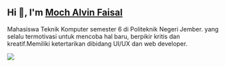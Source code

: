<h2>Hi 👋, I'm <a href="https://alvinfaisal.github.io/portfolio/">Moch Alvin Faisal</a></h2>
<p>Mahasiswa Teknik Komputer semester 6 di Politeknik Negeri Jember. yang selalu termotivasi untuk mencoba hal baru, berpikir kritis dan kreatif.Memiliki ketertarikan 
dibidang UI/UX dan web developer.</p>

<img align="left" src="https://media.giphy.com/media/XAe9aDBIv3arS/giphy.gif" />

